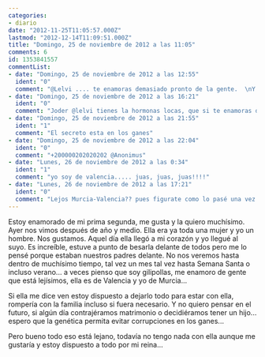 ```yaml
---
categories:
- diario
date: "2012-11-25T11:05:57.000Z"
lastmod: "2012-12-14T11:09:51.000Z"
title: "Domingo, 25 de noviembre de 2012 a las 11:05"
comments: 6
id: 1353841557
commentList:
- date: "Domingo, 25 de noviembre de 2012 a las 12:55"
  ident: "0"
  comment: "@Lelvi .... te enamoras demasiado pronto de la gente.  \nY si tenéis hijos, os pueden salir tontos, sí. Déjate de gilipolleces, hay más peces en el mar.  \nTen más criterio al buscarlos."
- date: "Domingo, 25 de noviembre de 2012 a las 16:21"
  ident: "0"
  comment: "Joder @lelvi tienes la hormonas locas, que si te enamoras de una tía que habías conocido por internet y que prácticamente no sabías nada de ella, que si de tu prima, planteate seriamente si eso es amor o estás muy falto de cariño y a la primera chica simpática y guapa que pase te encoñas. Joder y probablemente en nada se te pasaría y te\'\'enamorarías\'\' de una tía que te odia o algo así, menudo currículum.  \n  \nPero sin acritud."
- date: "Domingo, 25 de noviembre de 2012 a las 21:55"
  ident: "1"
  comment: "El secreto esta en los ganes"
- date: "Domingo, 25 de noviembre de 2012 a las 22:04"
  ident: "0"
  comment: "+200000202020202 @Anonimus"
- date: "Lunes, 26 de noviembre de 2012 a las 0:34"
  ident: "1"
  comment: "yo soy de valencia..... juas, juas, juas!!!!"
- date: "Lunes, 26 de noviembre de 2012 a las 17:21"
  ident: "0"
  comment: "Lejos Murcia-Valencia?? pues figurate como lo pasé una vez yo, mi caso era Tenerife-Barcelona, chavalote, asi que no te quejes.  \nPor lo de que es familia ya me callo, pero por lo otro... ¬¬\'\'\'"
---
```


Estoy enamorado de mi prima segunda, me gusta y la quiero muchísimo. Ayer nos vimos después de año y medio. Ella era ya toda una mujer y yo un hombre. Nos gustamos. Aquel día ella llegó a mi corazón y yo llegué al suyo. Es increíble, estuve a punto de besarla delante de todos pero me lo pensé porque estaban nuestros padres delante. No nos veremos hasta dentro de muchísimo tiempo, tal vez un mes tal vez hasta Semana Santa o incluso verano... a veces pienso que soy gilipollas, me enamoro de gente que está lejísimos, ella es de Valencia y yo de Murcia...  
  
Si ella me dice ven estoy dispuesto a dejarlo todo para estar con ella, rompería con la familia incluso si fuera necesario. Y no quiero pensar en el futuro, si algún día contrajéramos matrimonio o decidiéramos tener un hijo... espero que la genética permita evitar corrupciones en los ganes...  
  
Pero bueno todo eso está lejano, todavía no tengo nada con ella aunque me gustaría y estoy dispuesto a todo por mi reina...